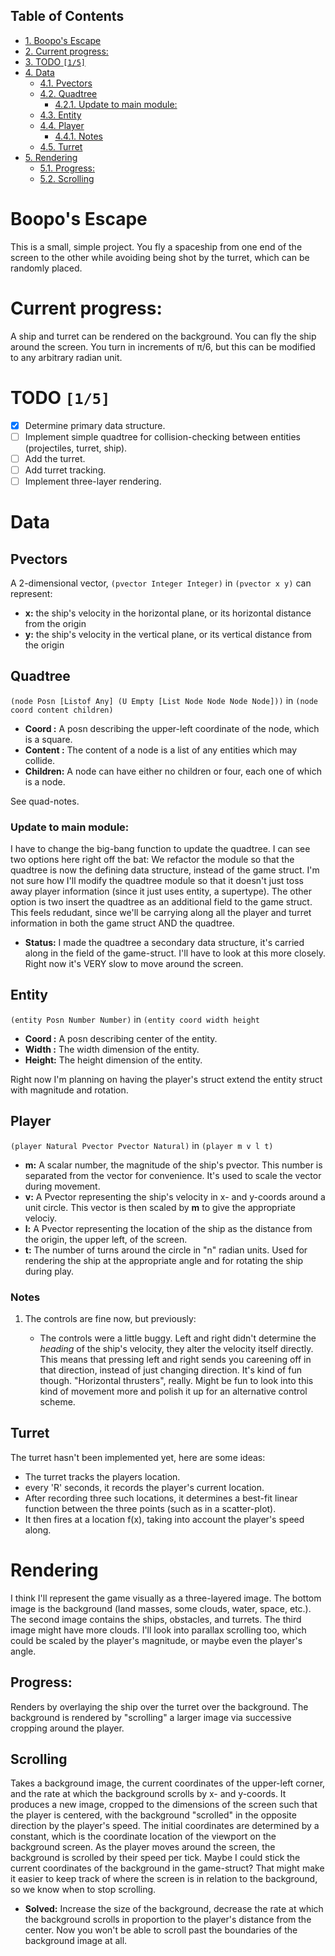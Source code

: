 <div id="table-of-contents">
<h2>Table of Contents</h2>
<div id="text-table-of-contents">
<ul>
<li><a href="#orgheadline1">1. Boopo's Escape</a></li>
<li><a href="#orgheadline2">2. Current progress:</a></li>
<li><a href="#orgheadline3">3. <span class="todo nilTODO">TODO</span> <code>[1/5]</code></a></li>
<li><a href="#orgheadline12">4. Data</a>
<ul>
<li><a href="#orgheadline4">4.1. Pvectors</a></li>
<li><a href="#orgheadline6">4.2. Quadtree</a>
<ul>
<li><a href="#orgheadline5">4.2.1. Update to main module:</a></li>
</ul>
</li>
<li><a href="#orgheadline7">4.3. Entity</a></li>
<li><a href="#orgheadline10">4.4. Player</a>
<ul>
<li><a href="#orgheadline9">4.4.1. Notes</a></li>
</ul>
</li>
<li><a href="#orgheadline11">4.5. Turret</a></li>
</ul>
</li>
<li><a href="#orgheadline15">5. Rendering</a>
<ul>
<li><a href="#orgheadline13">5.1. Progress:</a></li>
<li><a href="#orgheadline14">5.2. Scrolling</a></li>
</ul>
</li>
</ul>
</div>
</div>

# Boopo's Escape<a id="orgheadline1"></a>

This is a small, simple project. You fly a spaceship from one end of the screen to the other while avoiding being shot by the turret, which can be randomly placed.

# Current progress:<a id="orgheadline2"></a>

A ship and turret can be rendered on the background. You can fly the ship around the screen. You turn in increments of π/6, but this can be modified to any arbitrary radian unit.

# TODO <code>[1/5]</code><a id="orgheadline3"></a>

-   [X] Determine primary data structure.
-   [ ] Implement simple quadtree for collision-checking between entities (projectiles, turret, ship).
-   [ ] Add the turret.
-   [ ] Add turret tracking.
-   [ ] Implement three-layer rendering.

# Data<a id="orgheadline12"></a>

## Pvectors<a id="orgheadline4"></a>

A 2-dimensional vector, `(pvector Integer Integer)` in `(pvector x y)` can represent:

-   **x:** the ship's velocity in the horizontal plane, or its horizontal distance from the origin
-   **y:** the ship's velocity in the vertical plane, or its vertical distance from the origin

## Quadtree<a id="orgheadline6"></a>

`(node Posn [Listof Any] (U Empty [List Node Node Node Node]))`
in `(node coord content children)`

-   **Coord   :** A posn describing the upper-left coordinate of the node, which is a square.
-   **Content :** The content of a node is a list of any entities which may collide.
-   **Children:** A node can have either no children or four, each one of which is a node.

See quad-notes.

### Update to main module:<a id="orgheadline5"></a>

I have to change the big-bang function to update the quadtree. I can see two options here right off
the bat: We refactor the module so that the quadtree is now the defining
data structure, instead of the game struct. I'm not sure how I'll modify
the quadtree module so that it doesn't just toss away player information
(since it just uses entity, a supertype). The other option is two insert
the quadtree as an additional field to the game struct. This feels
redudant, since we'll be carrying along all the player and turret
information in both the game struct AND the quadtree.

-   **Status:** I made the quadtree a secondary data structure, it's carried along in the field of the game-struct. I'll have to look at this more closely. Right now it's VERY slow to move around the screen.

## Entity<a id="orgheadline7"></a>

`(entity Posn Number Number)`
in `(entity coord width height`

-   **Coord :** A posn describing center of the entity.
-   **Width :** The width dimension of the entity.
-   **Height:** The height dimension of the entity.

Right now I'm planning on having the player's struct extend the entity struct with magnitude and rotation.

## Player<a id="orgheadline10"></a>

`(player Natural Pvector Pvector Natural)` 
in `(player m v l t)`

-   **m:** A scalar number, the magnitude of the ship's pvector. This number is separated from the vector for convenience. It's used to scale the vector during movement.
-   **v:** A Pvector representing the ship's velocity in x- and y-coords around a unit circle. This vector is then scaled by **m** to give the appropriate velociy.
-   **l:** A Pvector representing the location of the ship as the distance from the origin, the upper left, of the screen.
-   **t:** The number of turns around the circle in "n" radian units. Used for rendering the ship at the appropriate angle and for rotating the ship during play.

### Notes<a id="orgheadline9"></a>

1.  The controls are fine now, but previously:

    -   The controls were a little buggy. Left and right didn't determine the *heading* of the ship's velocity, they alter the velocity itself directly. This means that pressing left and right sends you careening off in that direction, instead of just changing direction. It's kind of fun though. "Horizontal thrusters", really. Might be fun to look into this kind of movement more and polish it up for an alternative control scheme.

## Turret<a id="orgheadline11"></a>

The turret hasn't been implemented yet, here are some ideas:

-   The turret tracks the players location.
-   every 'R' seconds, it records the player's current location.
-   After recording three such locations, it determines a best-fit linear function between the three points (such as in a scatter-plot).
-   It then fires at a location f(x), taking into account the player's speed along.

# Rendering<a id="orgheadline15"></a>

I think I'll represent the game visually as a three-layered image. The bottom image is the background (land masses, some clouds, water, space, etc.). The second image contains the ships, obstacles, and turrets. The third image might have more clouds.
I'll look into parallax scrolling too, which could be scaled by the player's magnitude, or maybe even the player's angle.

## Progress:<a id="orgheadline13"></a>

Renders by overlaying the ship over the turret over the background.
The background is rendered by "scrolling" a larger image via successive cropping around the player.

## Scrolling<a id="orgheadline14"></a>

Takes a background image, the current coordinates of the upper-left corner, and the rate at which the background scrolls by x- and y-coords. It produces a new image, cropped to the dimensions of the screen such that the player is centered, with the background "scrolled" in the opposite direction by the player's speed.
The initial coordinates are determined by a constant, which is the coordinate location of the viewport on the background screen. As the player moves around the screen, the background is scrolled by their speed per tick.
Maybe I could stick the current coordinates of the background in the game-struct? That might make it easier to keep track of where the screen is in relation to the background, so we know when to stop scrolling.

-   **Solved:** Increase the size of the background, decrease the rate at which the background scrolls in proportion to the player's distance from the center. Now you won't be able to scroll past the boundaries of the background image at all.
